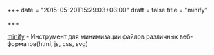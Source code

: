+++
date = "2015-05-20T15:29:03+03:00"
draft = false
title = "minify"

+++

<p><a href="https://github.com/tdewolff/minify">minify</a> -&nbsp;Инструмент для минимизации файлов различных веб-форматов(html, js, css, svg)</p>

